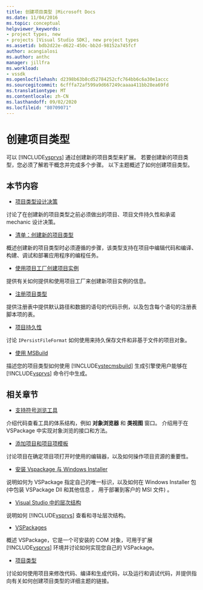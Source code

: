 ```yaml
---
title: 创建项目类型 |Microsoft Docs
ms.date: 11/04/2016
ms.topic: conceptual
helpviewer_keywords:
- project types, new
- projects [Visual Studio SDK], new project types
ms.assetid: bdb2d22e-d622-450c-bb2d-98152a745fcf
author: acangialosi
ms.author: anthc
manager: jillfra
ms.workload:
- vssdk
ms.openlocfilehash: d2398b63b8cd52784252cfc764bb6c6a30e1accc
ms.sourcegitcommit: 6cfffa72af599a9d667249caaaa411bb28ea69fd
ms.translationtype: MT
ms.contentlocale: zh-CN
ms.lasthandoff: 09/02/2020
ms.locfileid: "80709071"
---
```

# <a name="create-project-types"></a>创建项目类型
可以 [!INCLUDE[vsprvs](../../code-quality/includes/vsprvs_md.md)] 通过创建新的项目类型来扩展。 若要创建新的项目类型，您必须了解若干概念并完成多个步骤。 以下主题概述了如何创建项目类型。

## <a name="in-this-section"></a>本节内容
- [项目类型设计决策](../../extensibility/internals/project-type-design-decisions.md)

 讨论了在创建新的项目类型之前必须做出的项目、项目文件持久性和承诺 mechanic 设计决策。

- [清单：创建新的项目类型](../../extensibility/internals/checklist-creating-new-project-types.md)

 概述创建新的项目类型时必须遵循的步骤，该类型支持在项目中编辑代码和编译、构建、调试和部署应用程序的编程任务。

- [使用项目工厂创建项目实例](../../extensibility/internals/creating-project-instances-by-using-project-factories.md)

 提供有关如何提供和使用项目工厂来创建新项目实例的信息。

- [注册项目类型](../../extensibility/internals/registering-a-project-type.md)

 提供注册表中提供默认路径和数据的语句的代码示例，以及包含每个语句的注册表脚本项的表。

- [项目持久性](../../extensibility/internals/project-persistence.md)

 讨论 `IPersistFileFormat` 如何使用来持久保存文件和非基于文件的项目对象。

- [使用 MSBuild](../../extensibility/internals/using-msbuild.md)

 描述您的项目类型如何使用 [!INCLUDE[vstecmsbuild](../../extensibility/internals/includes/vstecmsbuild_md.md)] 生成引擎使用户能够在 [!INCLUDE[vsprvs](../../code-quality/includes/vsprvs_md.md)] 命令行中生成。

## <a name="related-sections"></a>相关章节
- [支持符号浏览工具](../../extensibility/internals/supporting-symbol-browsing-tools.md)

 介绍代码查看工具的体系结构，例如 **对象浏览器** 和 **类视图** 窗口。 介绍用于在 VSPackage 中实现对象浏览的接口和方法。

- [添加项目和项目项模板](../../extensibility/internals/adding-project-and-project-item-templates.md)

 讨论项目在确定项目项打开时使用的编辑器，以及如何操作项目资源的重要性。

- [安装 Vspackage 与 Windows Installer](../../extensibility/internals/installing-vspackages-with-windows-installer.md)

 说明如何为 VSPackage 指定自己的唯一标识，以及如何在 Windows Installer 包 (中包装 VSPackage Dll 和其他信息 *。* 用于部署到客户的 MSI 文件) 。

- [Visual Studio 中的层次结构](../../extensibility/internals/hierarchies-in-visual-studio.md)

 说明如何 [!INCLUDE[vsprvs](../../code-quality/includes/vsprvs_md.md)] 查看和寻址层次结构。

- [VSPackages](../../extensibility/internals/vspackages.md)

 概述 VSPackage，它是一个可安装的 COM 对象，可用于扩展 [!INCLUDE[vsprvs](../../code-quality/includes/vsprvs_md.md)] 环境并讨论如何实现您自己的 VSPackage。

- [项目类型](../../extensibility/internals/project-types.md)

 讨论如何使用项目来修改代码、编译和生成代码，以及运行和调试代码，并提供指向有关如何创建项目类型的详细主题的链接。
